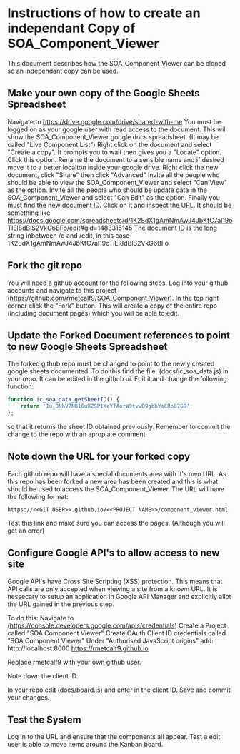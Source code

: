 Instructions of how to create an independant Copy of SOA_Component_Viewer
=
This document describes how the SOA_Component_Viewer can be cloned so an independant copy can be used.

Make your own copy of the Google Sheets Spreadsheet
-
Navigate to https://drive.google.com/drive/shared-with-me 
You must be logged on as your google user with read access to the document.
This will show the SOA_Component_Viewer google docs spreadsheet. (It may be called "Live Component List")
Right click on the document and select "Create a copy". It prompts you to wait then gives you a "Locate" option. Click this option.
Rename the document to a sensible name and if desired move it to a better locaiton inside your google drive.
Right click the new document, click "Share" then click "Advanced"
Invlte all the people who should be able to view the SOA_Component_Viewer and select "Can View" as the option.
Invlte all the people who should be update data in the SOA_Component_Viewer and select "Can Edit" as the option.
Finally you must find the new document ID.
Click on it and inspect the URL. It should be something like
https://docs.google.com/spreadsheets/d/1K28dX1gAmNmAwJ4JbKfC7al19oTlEl8dBlS2VkG6BFo/edit#gid=1483315145
The document ID is the long string inbetween /d and /edit, in this case 1K28dX1gAmNmAwJ4JbKfC7al19oTlEl8dBlS2VkG6BFo

Fork the git repo
-
You will need a github account for the following steps. Log into your github accounts and navigate to this project (https://github.com/rmetcalf9/SOA_Component_Viewer). In the top right corner click the "Fork" button. This will create a copy of the entire repo (including document pages) which you will be able to edit.

Update the Forked Document references to point to new Google Sheets Spreadsheet
-
The forked github repo must be changed to point to the newly created google sheets documented. To do this find the file:
(docs/ic_soa_data.js) in your repo.
It can be edited in the github ui. Edit it and change the following function:
```javascript
function ic_soa_data_getSheetID() {
	return '1u_DNhV7NO16uHZSP1KeYfAorW9tvwD9gbbYsCRp07G8';
};
```
so that it returns the sheet ID obtained previously.
Remember to commit the change to the repo with an apropiate comment.

Note down the URL for your forked copy
-
Each github repo will have a special documents area with it's own URL. As this repo has been forked a new area has been created and this is what should be used to access the SOA_Component_Viewer. 
The URL will have the following format:
```
https://<<GIT USER>>.github.io/<<PROJECT NAME>>/component_viewer.html
```
Test this link and make sure you can access the pages. (Although you will get an error)

Configure Google API's to allow access to new site
-
Google API's have Cross Site Scripting (XSS) protection. This means that API calls are only accepted when viewing a site from a known URL. It is nessecary to setup an application in Google API Manager and explicitly allot the URL gained in the previous step.

To do this:
Navigate to (https://console.developers.google.com/apis/credentials)
Create a Project called "SOA Component Viewer"
Create OAuth Client ID credentials called "SOA Component Viewer"
Under "Authorised JavaScript origins" add:
http://localhost:8000
https://rmetcalf9.github.io

Replace rmetcalf9 with your own github user.

Note down the client ID.

In your repo edit (docs/board.js) and enter in the client ID.
Save and commit your changes.

Test the System
-
Log in to the URL and ensure that the components all appear. Test a edit user is able to move items around the Kanban board.
